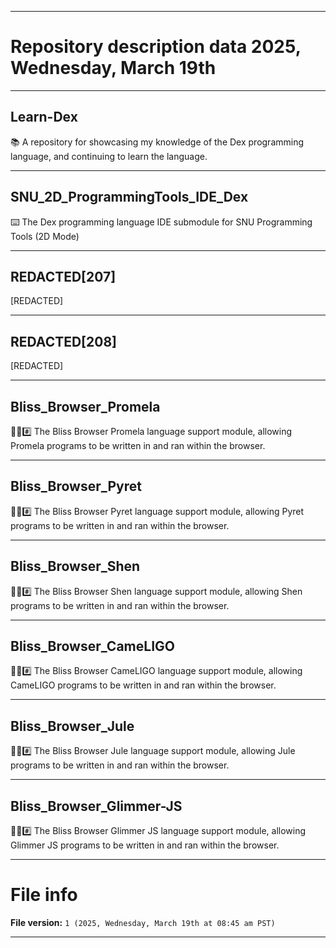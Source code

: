 
***

# Repository description data 2025, Wednesday, March 19th

---

## Learn-Dex

📚️ A repository for showcasing my knowledge of the Dex programming language, and continuing to learn the language. 

---

## SNU_2D_ProgrammingTools_IDE_Dex

⌨️ The Dex programming language IDE submodule for SNU Programming Tools (2D Mode)

---

## REDACTED[207]

[REDACTED]

---

## REDACTED[208]

[REDACTED]

---

## Bliss_Browser_Promela

🌳️🌐️#️⃣️ The Bliss Browser Promela language support module, allowing Promela programs to be written in and ran within the browser.

---

## Bliss_Browser_Pyret

🌳️🌐️#️⃣️ The Bliss Browser Pyret language support module, allowing Pyret programs to be written in and ran within the browser.

---

## Bliss_Browser_Shen

🌳️🌐️#️⃣️ The Bliss Browser Shen language support module, allowing Shen programs to be written in and ran within the browser.

---

## Bliss_Browser_CameLIGO

🌳️🌐️#️⃣️ The Bliss Browser CameLIGO language support module, allowing CameLIGO programs to be written in and ran within the browser.

---

## Bliss_Browser_Jule

🌳️🌐️#️⃣️ The Bliss Browser Jule language support module, allowing Jule programs to be written in and ran within the browser.

---

## Bliss_Browser_Glimmer-JS

🌳️🌐️#️⃣️ The Bliss Browser Glimmer JS language support module, allowing Glimmer JS programs to be written in and ran within the browser.

***

# File info

**File version:** `1 (2025, Wednesday, March 19th at 08:45 am PST)`

***

